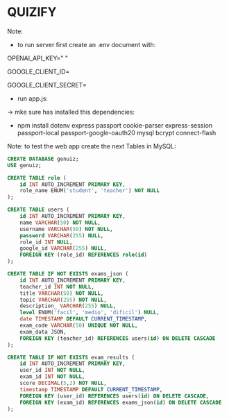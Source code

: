 # QUIZIFY

Note: 
- to run server first create an .env document with: 

 OPENAI_API_KEY=" "

 GOOGLE_CLIENT_ID= 
 
 GOOGLE_CLIENT_SECRET=

- run app.js: 

-> mke sure has installed this dependencies: 
 -  npm install dotenv express passport cookie-parser express-session passport-local passport-google-oauth20 mysql bcrypt connect-flash

Note: to test the web app create the next Tables in MySQL: 

```sql
CREATE DATABASE genuiz;
USE genuiz;

CREATE TABLE role (
    id INT AUTO_INCREMENT PRIMARY KEY,
    role_name ENUM('student', 'teacher') NOT NULL
);

CREATE TABLE users (
    id INT AUTO_INCREMENT PRIMARY KEY,
    name VARCHAR(50) NOT NULL,
    username VARCHAR(50) NOT NULL,
    password VARCHAR(255) NULL,
    role_id INT NULL,
    google_id VARCHAR(255) NULL,
    FOREIGN KEY (role_id) REFERENCES role(id)
);

CREATE TABLE IF NOT EXISTS exams_json (
    id INT AUTO_INCREMENT PRIMARY KEY,
    teacher_id INT NOT NULL,
    title VARCHAR(50) NOT NULL,
    topic VARCHAR(255) NOT NULL,
    description_ VARCHAR(255) NULL,
    level ENUM('facil', 'medio', 'dificil') NULL,
    date TIMESTAMP DEFAULT CURRENT_TIMESTAMP,
    exam_code VARCHAR(50) UNIQUE NOT NULL,
    exam_data JSON,
    FOREIGN KEY (teacher_id) REFERENCES users(id) ON DELETE CASCADE
);

CREATE TABLE IF NOT EXISTS exam_results (
    id INT AUTO_INCREMENT PRIMARY KEY,
    user_id INT NOT NULL,
    exam_id INT NOT NULL,
    score DECIMAL(5,2) NOT NULL,
    timestamp TIMESTAMP DEFAULT CURRENT_TIMESTAMP,
    FOREIGN KEY (user_id) REFERENCES users(id) ON DELETE CASCADE,
    FOREIGN KEY (exam_id) REFERENCES exams_json(id) ON DELETE CASCADE
);
